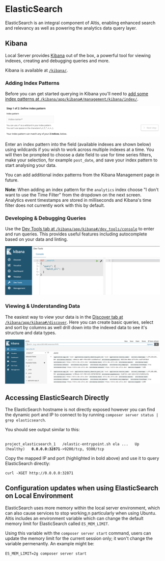 # ElasticSearch

ElasticSearch is an integral component of Altis, enabling enhanced search and relevancy as well as powering the analytics data query layer.

## Kibana

Local Server provides [Kibana](https://www.elastic.co/products/kibana) out of the box, a powerful tool for viewing indexes, creating and debugging queries and more.

Kibana is available at [`/kibana/`](internal://site/kibana/).

### Adding Index Patterns

Before you can get started querying in Kibana you'll need to [add some index patterns at `/kibana/app/kibana#/management/kibana/index/`](internal://site/kibana/app/kibana#/management/kibana/index/).

![Kibana Index Patterns UI](./assets/kibana-index-patterns.png)

Enter an index pattern into the field (available indexes are shown below) using wildcards if you wish to work across multiple indexes at a time. You will then be prompted to choose a date field to use for time series filters, make your selection, for example `post_date`, and save your index pattern to start analysing your data.

You can add additional index patterns from the Kibana Management page in future.

**Note**: When adding an index pattern for the `analytics` index choose "I don't want to use the Time Filter" from the dropdown on the next screen. Analytics event timestamps are stored in milliseconds and Kibana's time filter does not currently work with this by default.

### Developing & Debugging Queries

Use the [Dev Tools tab at `/kibana/app/kibana#/dev_tools/console`](internal://site/kibana/app/kibana#/dev_tools/console) to enter and run queries. This provides useful features including autocomplete based on your data and linting.

![Kibana Dev Tools panel](./assets/kibana-dev-tools.png)

### Viewing & Understanding Data

The easiest way to view your data is in the [Discover tab at `/kibana/app/kibana#/discover`](internal://site/kibana/app/kibana#/discover). Here you can create basic queries, select and sort by columns as well drill down into the indexed data to see it's structure and data types.

![Kibana Discover panel](./assets/kibana-discover.png)


## Accessing ElasticSearch Directly

The ElasticSearch hostname is not directly exposed however you can find the dynamic port and IP to connect to by running `composer server status | grep elasticsearch`.

You should see output similar to this:

<pre><code>
project_elasticsearch_1   /elastic-entrypoint.sh ela ...   Up (healthy)   <strong>0.0.0.0:32871</strong>->9200/tcp, 9300/tcp
</code></pre>

Copy the mapped IP and port (highlighted in bold above) and use it to query ElasticSearch directly:

```
curl -XGET http://0.0.0.0:32871
```

## Configuration updates when using ElasticSearch on Local Environment

ElasticSearch uses more memory within the local server environment, which can also cause services to stop working,n particularly when using Ubuntu. Altis includes an environment variable which can change the default memory limit for ElasticSearch called `ES_MEM_LIMIT`. 

Using this variable with the `composer server start` command, users can update the memory limit for the current session only; it won't change the variable permenantly. An example might be: 

`ES_MEM_LIMIT=2g composer server start`

